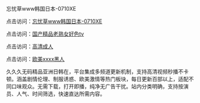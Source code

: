 忘忧草www韩国日本-0710XE

点击访问：<a href="https://heiliao2dmwwy.pages.dev">忘忧草www韩国日本-0710XE</a>

点击访问：<a href="https://heiliaoll4qsx.pages.dev">国产精品老熟女好色tv</a>

点击访问：<a href="https://heiliaowzu4ur.pages.dev">高清成人</a>

点击访问：<a href="https://heiliaozj3tjd.pages.dev">欧美xxxx黑人</a>

久久久无码精品亚洲日韩在，平台集成多频道更新机制，支持高清视频秒播不卡顿。涵盖剧情伦理、制服诱惑、欧美激情等热门板块，每日更新百部以上，适配不同口味观众。无需下载，打开即播，纯净无广告干扰。站内分类明确，支持按演员、人气、时间筛选，快速直达所需内容。

<span style="display:none;">[Canonical link](https://github.com/edc20250710/edc8 ）</span>
